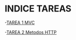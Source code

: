 # INDICE TAREAS

-[TAREA 1 MVC](https://github.com/Ivan-Ortega575/MVC.git)

-[TAREA 2 Metodos HTTP](https://github.com/Ivan-Ortega575/Metodos-HTTP.git)


